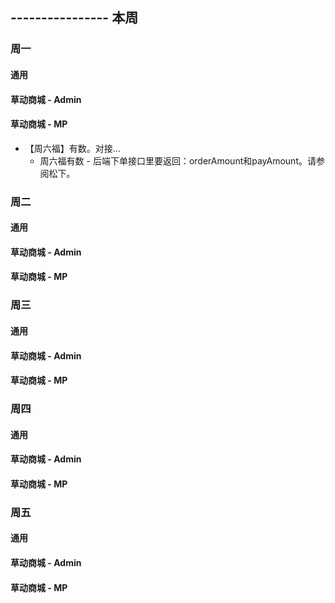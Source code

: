 ## ---------------- 本周

### 周一
#### 通用
#### 草动商城 - Admin
#### 草动商城 - MP
* 【周六福】有数。对接...
  - 周六福有数 - 后端下单接口里要返回：orderAmount和payAmount。请参阅松下。

### 周二
#### 通用
#### 草动商城 - Admin
#### 草动商城 - MP

### 周三
#### 通用
#### 草动商城 - Admin
#### 草动商城 - MP

### 周四
#### 通用
#### 草动商城 - Admin
#### 草动商城 - MP

### 周五
#### 通用
#### 草动商城 - Admin
#### 草动商城 - MP
